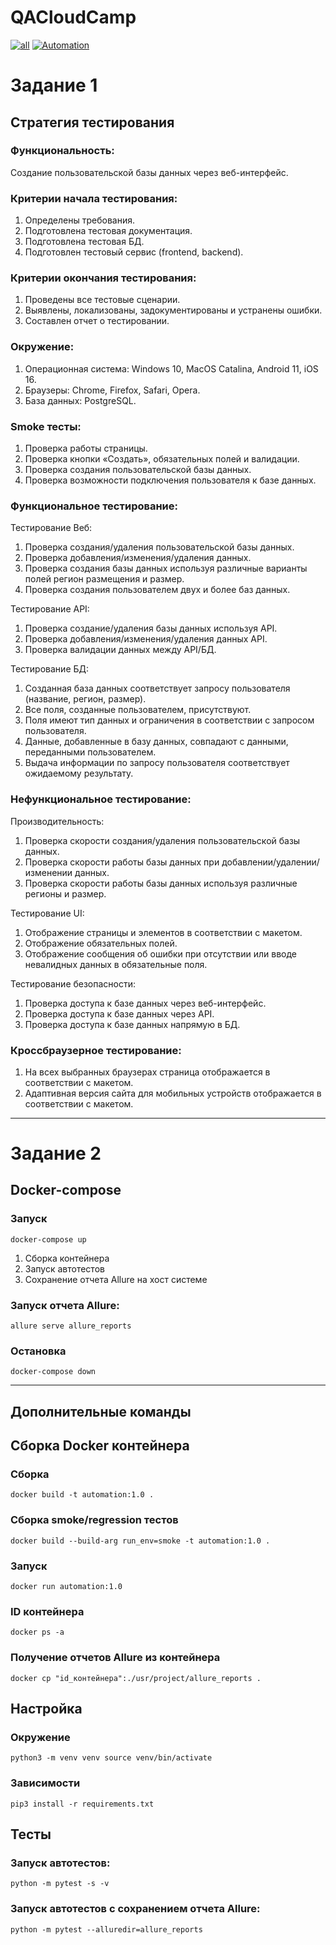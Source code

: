 # QACloudCamp
[![all](https://github.com/karbolinivan/QACloudCamp/actions/workflows/all.yml/badge.svg)](https://karbolinivan.github.io/QACloudCamp/) [![Automation](https://github.com/karbolinivan/QACloudCamp/actions/workflows/Manual.yml/badge.svg)](https://karbolinivan.github.io/QACloudCamp/)

# Задание 1

## Стратегия тестирования

### Функциональность:

Создание пользовательской базы данных через веб-интерфейс.

### Критерии начала тестирования:

1. Определены требования.
2. Подготовлена тестовая документация.
3. Подготовлена тестовая БД.
4. Подготовлен тестовый сервис (frontend, backend).

### Критерии окончания тестирования:

1. Проведены все тестовые сценарии.
2. Выявлены, локализованы, задокументированы и устранены ошибки.
3. Составлен отчет о тестировании.

### Окружение:

1. Операционная система: Windows 10, MacOS Catalina, Android 11, iOS 16.
2. Браузеры: Chrome, Firefox, Safari, Opera.
3. База данных: PostgreSQL.

### Smoke тесты:

1. Проверка работы страницы.
2. Проверка кнопки «Создать», обязательных полей и валидации.
3. Проверка создания пользовательской базы данных.
4. Проверка возможности подключения пользователя к базе данных.

### Функциональное тестирование:

Тестирование Веб:

1. Проверка создания/удаления пользовательской базы данных.
2. Проверка добавления/изменения/удаления данных.
3. Проверка создания базы данных используя различные варианты полей регион размещения и размер.
4. Проверка создания пользователем двух и более баз данных.

Тестирование API:

1. Проверка создание/удаления базы данных используя API.
2. Проверка добавления/изменения/удаления данных API.
3. Проверка валидации данных между API/БД.

Тестирование БД:

1. Созданная база данных соответствует запросу пользователя (название, регион, размер).
2. Все поля, созданные пользователем, присутствуют.
3. Поля имеют тип данных и ограничения в соответствии с запросом пользователя.
4. Данные, добавленные в базу данных, совпадают с данными, переданными пользователем.
5. Выдача информации по запросу пользователя соответствует ожидаемому результату.

### Нефункциональное тестирование:

Производительность:

1. Проверка скорости создания/удаления пользовательской базы данных.
2. Проверка скорости работы базы данных при добавлении/удалении/изменении данных.
3. Проверка скорости работы базы данных используя различные регионы и размер.

Тестирование UI:

1. Отображение страницы и элементов в соответствии с макетом.
2. Отображение обязательных полей.
3. Отображение сообщения об ошибки при отсутствии или вводе невалидных данных в обязательные поля.

Тестирование безопасности:

1. Проверка доступа к базе данных через веб-интерфейс.
2. Проверка доступа к базе данных через API.
3. Проверка доступа к базе данных напрямую в БД.

### Кроссбраузерное тестирование:

1. На всех выбранных браузерах страница отображается в соответствии с макетом.
2. Адаптивная версия сайта для мобильных устройств отображается в соответствии с макетом.

***

# Задание 2

## Docker-compose

### Запуск

```
docker-compose up
```
1. Сборка контейнера
2. Запуск автотестов
3. Сохранение отчета Allure на хост системе

### Запуск отчета Allure:

```
allure serve allure_reports
```

### Остановка

```
docker-compose down
```

---

## Дополнительные команды

## Сборка Docker контейнера

### Сборка

```
docker build -t automation:1.0 .
```

### Сборка smoke/regression тестов

```
docker build --build-arg run_env=smoke -t automation:1.0 .
```

### Запуск

```
docker run automation:1.0
```

### ID контейнера

```
docker ps -a
```

### Получение отчетов Allure из контейнера

```
docker cp "id_контейнера":./usr/project/allure_reports .
```

## Настройка

### Окружение

```
python3 -m venv venv source venv/bin/activate
```

### Зависимости

```
pip3 install -r requirements.txt
```

## Тесты

### Запуск автотестов:

```
python -m pytest -s -v
```

### Запуск автотестов с сохранением отчета Allure:

```
python -m pytest --alluredir=allure_reports
```
